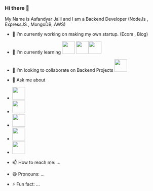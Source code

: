 ### Hi there 👋

My Name is Asfandyar Jalil and I am a Backend Developer (NodeJs , ExpressJS , MongoDB, AWS)

- 🔭 I’m currently working on making my own startup. (Ecom , Blog)
- 🌱 I’m currently learning <img src="https://cdn4.iconfinder.com/data/icons/vector-brand-logos/40/AWS-64.png" width="40" /> <img src="https://cdn-icons-png.flaticon.com/256/2818/2818793.png" width="40"/><img src="https://cdn-icons-png.flaticon.com/256/5266/5266248.png" width="40"/>
- 👯 I’m looking to collaborate on Backend Projects <img src="https://cdn-icons-png.flaticon.com/256/919/919825.png" width="40"/>
- 💬 Ask me about

  <li><img src="https://cdn-icons-png.flaticon.com/256/3306/3306838.png" width="40"/></li>
  <li><img src="https://cdn-icons-png.flaticon.com/256/1719/1719695.png" width="40"/></li>
  <li><img src="https://cdn-icons-png.flaticon.com/512/1410/1410534.png" width="40"/></li>
  <li><img src="https://cdn-icons-png.flaticon.com/256/919/919825.png" width="40"/> </li>
  <li>   <img src="https://cdn4.iconfinder.com/data/icons/vector-brand-logos/40/AWS-64.png" width="40" /> </li>

- 📫 How to reach me: ...
- 😄 Pronouns: ...
- ⚡ Fun fact: ...
